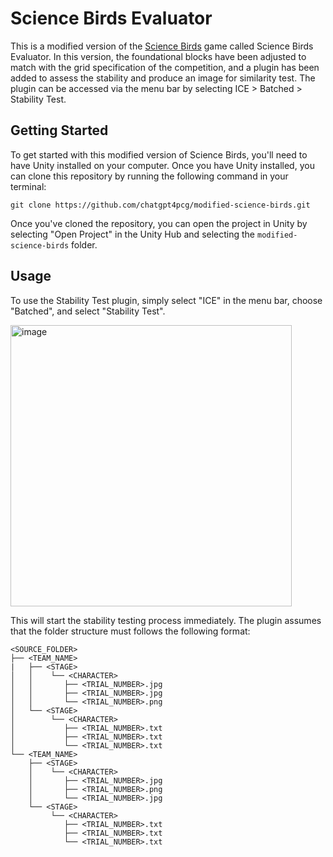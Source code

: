 # Science Birds Evaluator

This is a modified version of the [Science Birds](https://github.com/lucasnfe/science-birds) game called Science Birds Evaluator. In this version, the foundational blocks have been adjusted to match with the grid specification of the competition, and a plugin has been added to assess the stability and produce an image for similarity test. The plugin can be accessed via the menu bar by selecting ICE > Batched > Stability Test.

## Getting Started

To get started with this modified version of Science Birds, you'll need to have Unity installed on your computer. Once you have Unity installed, you can clone this repository by running the following command in your terminal:

```
git clone https://github.com/chatgpt4pcg/modified-science-birds.git
```

Once you've cloned the repository, you can open the project in Unity by selecting "Open Project" in the Unity Hub and selecting the `modified-science-birds` folder.

## Usage

To use the Stability Test plugin, simply select "ICE" in the menu bar, choose "Batched", and select "Stability Test".

<img width="450" alt="image" src="https://user-images.githubusercontent.com/11158905/227528419-a52886c3-9ed5-4aef-81c7-4cc308135573.png">


This will start the stability testing process immediately. The plugin assumes that the folder structure must follows the following format:

```
<SOURCE_FOLDER>
├── <TEAM_NAME>
|   ├── <STAGE>
│   │    └── <CHARACTER>
│   │       ├── <TRIAL_NUMBER>.jpg
│   │       ├── <TRIAL_NUMBER>.jpg
│   │       └── <TRIAL_NUMBER>.png
│   └── <STAGE>
│        └── <CHARACTER>
│           ├── <TRIAL_NUMBER>.txt
│           ├── <TRIAL_NUMBER>.txt
│           └── <TRIAL_NUMBER>.txt
└── <TEAM_NAME>
    ├── <STAGE>
    │    └── <CHARACTER>
    │       ├── <TRIAL_NUMBER>.jpg
    │       ├── <TRIAL_NUMBER>.png
    │       └── <TRIAL_NUMBER>.jpg
    └── <STAGE>
         └── <CHARACTER>
            ├── <TRIAL_NUMBER>.txt
            ├── <TRIAL_NUMBER>.txt
            └── <TRIAL_NUMBER>.txt
```
